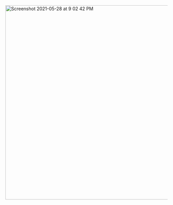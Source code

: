 <img width="605" alt="Screenshot 2021-05-28 at 9 02 42 PM" src="https://user-images.githubusercontent.com/66423959/120111528-d7352300-c18f-11eb-98d6-b6d9a60adc54.png">